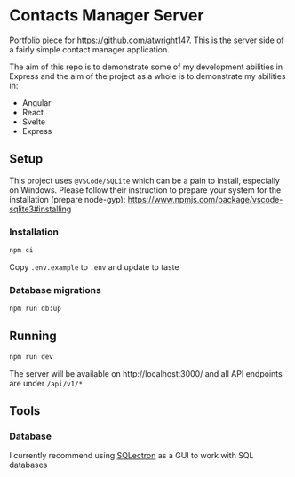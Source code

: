 # Contacts Manager Server

Portfolio piece for https://github.com/atwright147. This is the server side of a fairly simple contact manager application.

The aim of this repo is to demonstrate some of my development abilities in Express and the aim of the project as a whole is to
demonstrate my abilities in:

* Angular
* React
* Svelte
* Express

## Setup

This project uses `@VSCode/SQLite` which can be a pain to install, especially on Windows. Please follow their instruction to prepare your
system for the installation (prepare node-gyp): https://www.npmjs.com/package/vscode-sqlite3#installing

### Installation

```sh
npm ci
```

Copy `.env.example` to `.env` and update to taste

### Database migrations

```sh
npm run db:up
```

## Running

```sh
npm run dev
```

The server will be available on http://localhost:3000/ and all API endpoints are under `/api/v1/*`

## Tools

### Database

I currently recommend using [SQLectron](https://sqlectron.github.io/) as a GUI to work with SQL databases
